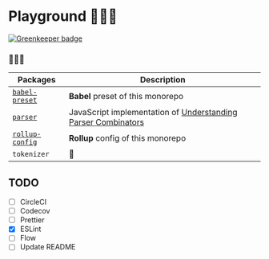 # Playground 👩🏻‍🔬

[![Greenkeeper badge](https://badges.greenkeeper.io/torifat/playground.svg)](https://greenkeeper.io/)

### 🙈🙉🙊

| Packages | Description |
| --- | --- |
| [`babel-preset`](packages/babel-preset) | **Babel** preset of this monorepo |
| [`parser`](packages/parser) | JavaScript implementation of [Understanding Parser Combinators](https://fsharpforfunandprofit.com/posts/understanding-parser-combinators/) |
| [`rollup-config`](packages/rollup-config) | **Rollup** config of this monorepo
| `tokenizer` | 🚧 |


## TODO
- [ ] CircleCI
- [ ] Codecov
- [ ] Prettier
- [x] ESLint
- [ ] Flow
- [ ] Update README
